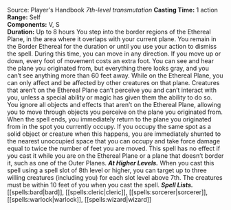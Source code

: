 Source: Player's Handbook
*7th-level transmutation*
**Casting Time:** 1 action  
**Range:** Self  
**Components:** V, S  
**Duration:** Up to 8 hours
You step into the border regions of the Ethereal Plane, in the area where it overlaps with your current plane. You remain in the Border Ethereal for the duration or until you use your action to dismiss the spell. During this time, you can move in any direction. If you move up or down, every foot of movement costs an extra foot. You can see and hear the plane you originated from, but everything there looks gray, and you can’t see anything more than 60 feet away.
While on the Ethereal Plane, you can only affect and be affected by other creatures on that plane. Creatures that aren’t on the Ethereal Plane can’t perceive you and can’t interact with you, unless a special ability or magic has given them the ability to do so.
You ignore all objects and effects that aren’t on the Ethereal Plane, allowing you to move through objects you perceive on the plane you originated from. When the spell ends, you immediately return to the plane you originated from in the spot you currently occupy. If you occupy the same spot as a solid object or creature when this happens, you are immediately shunted to the nearest unoccupied space that you can occupy and take force damage equal to twice the number of feet you are moved.
This spell has no effect if you cast it while you are on the Ethereal Plane or a plane that doesn’t border it, such as one of the Outer Planes.
***At Higher Levels.*** When you cast this spell using a spell slot of 8th level or higher, you can target up to three willing creatures (including you) for each slot level above 7th. The creatures must be within 10 feet of you when you cast the spell.
***Spell Lists.*** [[spells:bard|bard]], [[spells:cleric|cleric]], [[spells:sorcerer|sorcerer]], [[spells:warlock|warlock]], [[spells:wizard|wizard]]